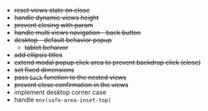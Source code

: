 - ~~reset views state on close~~
- ~~handle dynamic views height~~
- ~~prevent closing with param~~
- ~~handle multi views navigation - back button~~
- ~~desktop - default behavior popup~~
  - ~~tablet behaivor~~
- ~~add ellipsis titles~~
- ~~extend modal popup click area to prevent backdrop click (close)~~
- ~~set fixed dimensions~~
- ~~pass `back` function to the nested views~~
- ~~prevent close confirmation in the views~~
- implement desktop corner case
- handle `env(safe-area-inset-top)`